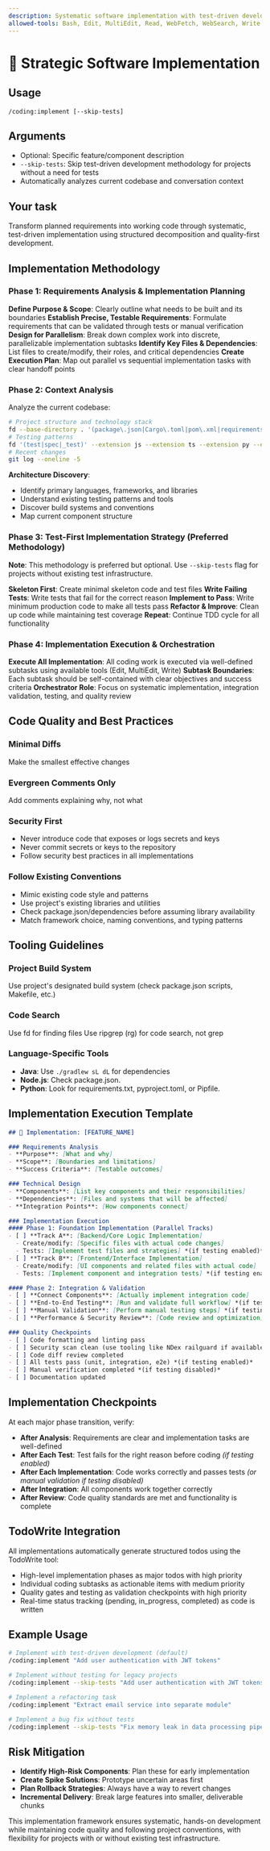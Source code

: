 ```yaml
---
description: Systematic software implementation with test-driven development methodology
allowed-tools: Bash, Edit, MultiEdit, Read, WebFetch, WebSearch, Write
---
```


# 🚀 Strategic Software Implementation

## Usage
`/coding:implement [--skip-tests]`

## Arguments
- Optional: Specific feature/component description
- `--skip-tests`: Skip test-driven development methodology for projects without a need for tests
- Automatically analyzes current codebase and conversation context

## Your task
Transform planned requirements into working code through systematic, test-driven implementation using structured decomposition and quality-first development.

## Implementation Methodology

### Phase 1: Requirements Analysis & Implementation Planning
**Define Purpose & Scope**: Clearly outline what needs to be built and its boundaries
**Establish Precise, Testable Requirements**: Formulate requirements that can be validated through tests or manual verification
**Design for Parallelism**: Break down complex work into discrete, parallelizable implementation subtasks
**Identify Key Files & Dependencies**: List files to create/modify, their roles, and critical dependencies
**Create Execution Plan**: Map out parallel vs sequential implementation tasks with clear handoff points

### Phase 2: Context Analysis
Analyze the current codebase:
```bash
# Project structure and technology stack
fd --base-directory . '(package\.json|Cargo\.toml|pom\.xml|requirements\.txt|pyproject\.toml)' --type f --no-ignore
# Testing patterns
fd '(test|spec|_test)' --extension js --extension ts --extension py --extension java --extension scala --extension go --extension rs | head -5
# Recent changes
git log --oneline -5
```

**Architecture Discovery**:
- Identify primary languages, frameworks, and libraries
- Understand existing testing patterns and tools
- Discover build systems and conventions
- Map current component structure

### Phase 3: Test-First Implementation Strategy (Preferred Methodology)
**Note**: This methodology is preferred but optional. Use `--skip-tests` flag for projects without existing test infrastructure.

**Skeleton First**: Create minimal skeleton code and test files
**Write Failing Tests**: Write tests that fail for the correct reason
**Implement to Pass**: Write minimum production code to make all tests pass
**Refactor & Improve**: Clean up code while maintaining test coverage
**Repeat**: Continue TDD cycle for all functionality

### Phase 4: Implementation Execution & Orchestration
**Execute All Implementation**: All coding work is executed via well-defined subtasks using available tools (Edit, MultiEdit, Write)
**Subtask Boundaries**: Each subtask should be self-contained with clear objectives and success criteria
**Orchestrator Role**: Focus on systematic implementation, integration validation, testing, and quality review

## Code Quality and Best Practices

### Minimal Diffs
Make the smallest effective changes

### Evergreen Comments Only
Add comments explaining why, not what

### Security First
- Never introduce code that exposes or logs secrets and keys
- Never commit secrets or keys to the repository
- Follow security best practices in all implementations

### Follow Existing Conventions
- Mimic existing code style and patterns
- Use project's existing libraries and utilities
- Check package.json/dependencies before assuming library availability
- Match framework choice, naming conventions, and typing patterns

## Tooling Guidelines

### Project Build System
Use project's designated build system (check package.json scripts, Makefile, etc.)

### Code Search
Use fd for finding files
Use ripgrep (rg) for code search, not grep

### Language-Specific Tools
- **Java**: Use `./gradlew sL dL` for dependencies
- **Node.js**: Check package.json.
- **Python**: Look for requirements.txt, pyproject.toml, or Pipfile.

## Implementation Execution Template

```markdown
## 🚀 Implementation: [FEATURE_NAME]

### Requirements Analysis
- **Purpose**: [What and why]
- **Scope**: [Boundaries and limitations]
- **Success Criteria**: [Testable outcomes]

### Technical Design
- **Components**: [List key components and their responsibilities]
- **Dependencies**: [Files and systems that will be affected]
- **Integration Points**: [How components connect]

### Implementation Execution
#### Phase 1: Foundation Implementation (Parallel Tracks)
- [ ] **Track A**: [Backend/Core Logic Implementation]
  - Create/modify: [Specific files with actual code changes]
  - Tests: [Implement test files and strategies] *(if testing enabled)*
- [ ] **Track B**: [Frontend/Interface Implementation]
  - Create/modify: [UI components and related files with actual code]
  - Tests: [Implement component and integration tests] *(if testing enabled)*

#### Phase 2: Integration & Validation
- [ ] **Connect Components**: [Actually implement integration code]
- [ ] **End-to-End Testing**: [Run and validate full workflow] *(if testing enabled)*
- [ ] **Manual Validation**: [Perform manual testing steps] *(if testing disabled)*
- [ ] **Performance & Security Review**: [Code review and optimization]

### Quality Checkpoints
- [ ] Code formatting and linting pass
- [ ] Security scan clean (use tooling like NDex railguard if available)
- [ ] Code diff review completed
- [ ] All tests pass (unit, integration, e2e) *(if testing enabled)*
- [ ] Manual verification completed *(if testing disabled)*
- [ ] Documentation updated
```

## Implementation Checkpoints
At each major phase transition, verify:
- **After Analysis**: Requirements are clear and implementation tasks are well-defined
- **After Each Test**: Test fails for the right reason before coding *(if testing enabled)*
- **After Each Implementation**: Code works correctly and passes tests *(or manual validation if testing disabled)*
- **After Integration**: All components work together correctly
- **After Review**: Code quality standards are met and functionality is complete

## TodoWrite Integration
All implementations automatically generate structured todos using the TodoWrite tool:
- High-level implementation phases as major todos with high priority
- Individual coding subtasks as actionable items with medium priority
- Quality gates and testing as validation checkpoints with high priority
- Real-time status tracking (pending, in_progress, completed) as code is written

## Example Usage

```bash
# Implement with test-driven development (default)
/coding:implement "Add user authentication with JWT tokens"

# Implement without testing for legacy projects
/coding:implement --skip-tests "Add user authentication with JWT tokens"

# Implement a refactoring task
/coding:implement "Extract email service into separate module"

# Implement a bug fix without tests
/coding:implement --skip-tests "Fix memory leak in data processing pipeline"
```

## Risk Mitigation
- **Identify High-Risk Components**: Plan these for early implementation
- **Create Spike Solutions**: Prototype uncertain areas first
- **Plan Rollback Strategies**: Always have a way to revert changes
- **Incremental Delivery**: Break large features into smaller, deliverable chunks

This implementation framework ensures systematic, hands-on development while maintaining code quality and following project conventions, with flexibility for projects with or without existing test infrastructure.

